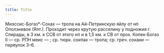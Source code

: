 ```yaml
---
title: Title
---
```


Миэссис-Богаз*-Сохах — тропа на Ай-Петринскую яйлу от нп Оползневое (Ялт.).
Проходит через крутую расселину у подножия г. Спирады, в 3 км. к ССВ от этого нп
и в 1,5 км. к СВ от прох. Копек-Богаз II — ср. РПН меис — ; ср. тюрк. сокпак —
тропа; ср. греч. сокаки — переулок З–6.
